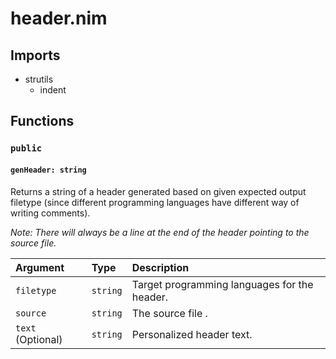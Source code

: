 # header.nim

## Imports

- strutils
    - indent

## Functions

### `public`

#### `genHeader: string`

Returns a string of a header generated based on given expected output filetype (since different programming languages have different way of writing comments).

_Note: There will always be a line at the end of the header pointing to the source file._

| Argument          | Type     | Description                                  |
| :---------------- | :------- | :------------------------------------------- |
| `filetype`        | `string` | Target programming languages for the header. |
| `source`          | `string` | The source file .                            |
| `text` (Optional) | `string` | Personalized header text.                    |
